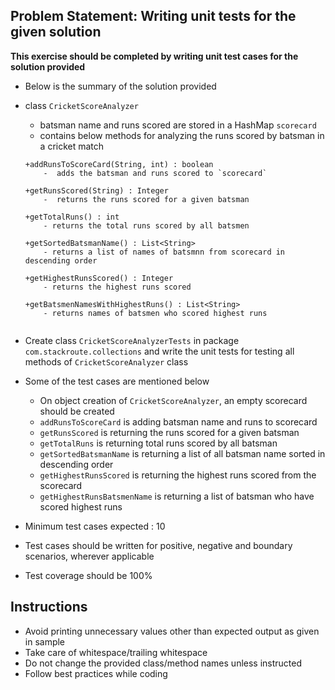 ## Problem Statement: Writing unit tests for the given solution ##

**This exercise should be completed by writing unit test cases for the solution provided**

- Below is the summary of the solution provided

- class `CricketScoreAnalyzer` 
   - batsman name and runs scored are stored in a HashMap `scorecard`
   - contains below methods for analyzing the runs scored by batsman in a cricket match
        
   
   ```       
   +addRunsToScoreCard(String, int) : boolean     
       -  adds the batsman and runs scored to `scorecard`
   
   +getRunsScored(String) : Integer
       -  returns the runs scored for a given batsman
            
   +getTotalRuns() : int
       - returns the total runs scored by all batsmen
            
   +getSortedBatsmanName() : List<String>
       - returns a list of names of batsmnn from scorecard in descending order   
            
   +getHighestRunsScored() : Integer
       - returns the highest runs scored
        
   +getBatsmenNamesWithHighestRuns() : List<String>
       - returns names of batsmen who scored highest runs    
        
   ``` 
 
-   Create class `CricketScoreAnalyzerTests` in package `com.stackroute.collections` and write the unit tests for testing all methods of `CricketScoreAnalyzer` class
-   Some of the test cases are mentioned below
    - On object creation of `CricketScoreAnalyzer`, an empty scorecard should be created
    - `addRunsToScoreCard` is adding batsman name and runs to scorecard
    - `getRunsScored` is returning the runs scored for a given batsman
    - `getTotalRuns` is returning total runs scored by all batsman
    - `getSortedBatsmanName` is returning a list of all batsman name sorted in descending order
    - `getHighestRunsScored` is returning the highest runs scored from the scorecard
    - `getHighestRunsBatsmenName` is returning a list of batsman who have scored highest runs

- Minimum test cases expected : 10
- Test cases should be written for positive, negative and boundary scenarios, wherever applicable
- Test coverage should be 100%

## Instructions
- Avoid printing unnecessary values other than expected output as given in sample
- Take care of whitespace/trailing whitespace
- Do not change the provided class/method names unless instructed
- Follow best practices while coding
